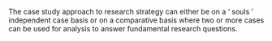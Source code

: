 The case study approach to research strategy can either be on a ‘ souls ’ independent case basis or on a comparative basis where two or more cases can be used for analysis to answer fundamental research questions.